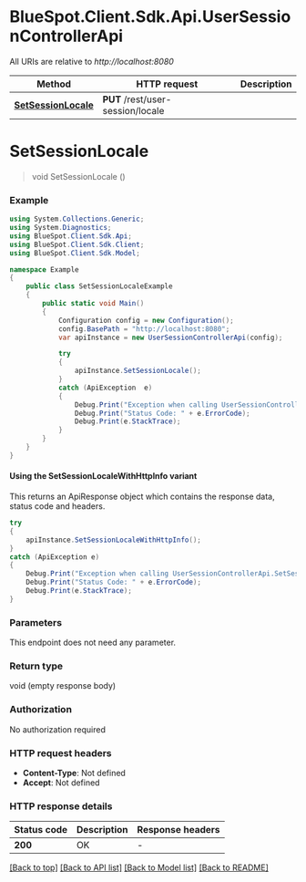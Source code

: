 # BlueSpot.Client.Sdk.Api.UserSessionControllerApi

All URIs are relative to *http://localhost:8080*

| Method | HTTP request | Description |
|--------|--------------|-------------|
| [**SetSessionLocale**](UserSessionControllerApi.md#setsessionlocale) | **PUT** /rest/user-session/locale |  |

<a id="setsessionlocale"></a>
# **SetSessionLocale**
> void SetSessionLocale ()



### Example
```csharp
using System.Collections.Generic;
using System.Diagnostics;
using BlueSpot.Client.Sdk.Api;
using BlueSpot.Client.Sdk.Client;
using BlueSpot.Client.Sdk.Model;

namespace Example
{
    public class SetSessionLocaleExample
    {
        public static void Main()
        {
            Configuration config = new Configuration();
            config.BasePath = "http://localhost:8080";
            var apiInstance = new UserSessionControllerApi(config);

            try
            {
                apiInstance.SetSessionLocale();
            }
            catch (ApiException  e)
            {
                Debug.Print("Exception when calling UserSessionControllerApi.SetSessionLocale: " + e.Message);
                Debug.Print("Status Code: " + e.ErrorCode);
                Debug.Print(e.StackTrace);
            }
        }
    }
}
```

#### Using the SetSessionLocaleWithHttpInfo variant
This returns an ApiResponse object which contains the response data, status code and headers.

```csharp
try
{
    apiInstance.SetSessionLocaleWithHttpInfo();
}
catch (ApiException e)
{
    Debug.Print("Exception when calling UserSessionControllerApi.SetSessionLocaleWithHttpInfo: " + e.Message);
    Debug.Print("Status Code: " + e.ErrorCode);
    Debug.Print(e.StackTrace);
}
```

### Parameters
This endpoint does not need any parameter.
### Return type

void (empty response body)

### Authorization

No authorization required

### HTTP request headers

 - **Content-Type**: Not defined
 - **Accept**: Not defined


### HTTP response details
| Status code | Description | Response headers |
|-------------|-------------|------------------|
| **200** | OK |  -  |

[[Back to top]](#) [[Back to API list]](../README.md#documentation-for-api-endpoints) [[Back to Model list]](../README.md#documentation-for-models) [[Back to README]](../README.md)


